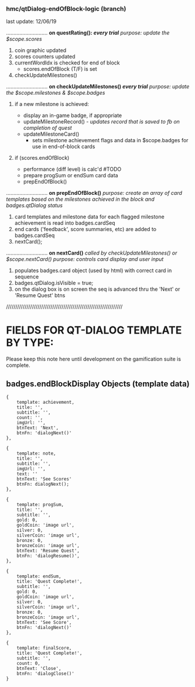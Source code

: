 ### hmc/qtDialog-endOfBlock-logic (branch)
last update: 12/06/19

............................
**on questRating(): _every trial_**
_purpose: update the $scope.scores_
1. coin graphic updated
2. scores counters updated
3. currentWordIdx is checked for end of block
   - scores.endOfBlock (T/F) is set
4. checkUpdateMilestones()

............................
**on checkUpdateMilestones() _every trial_**
_purpose: update the $scope.milestones & $scope.badges_
1. if a new milestone is achieved:
    - display an in-game badge, if appropriate
   - updateMilestoneRecord()
     _- updates record that is saved to fb on completion of quest_
   - updateMilestoneCard()
     - sets milestone achievement flags and data in $scope.badges for use in end-of-block cards

2. if (scores.endOfBlock)
   - performance (diff level) is calc'd #TODO
   - prepare progSum or endSum card data
   - prepEndOfBlock()

............................
**on prepEndOfBlock()**
_purpose: create an array of card templates based on the milestones achieved in the block and badges.qtDialog status_
1. card templates and milestone data for each flagged milestone achievement is read into badges.cardSeq
2. end cards ('feedback', score summaries, etc) are added to badges.cardSeq
3. nextCard();

............................
**on nextCard()**
_called by checkUpdateMilestones() or $scope.nextCard()_
_purpose: controls card display and user input_
1. populates badges.card object (used by html) with correct card in sequence
2. badges.qtDialog.isVisible = true;
3. on the dialog box is on screen the seq is advanced thru the 'Next' or 'Resume Quest' btns



///////////////////////////////////////////////////////////////

# FIELDS FOR QT-DIALOG TEMPLATE BY TYPE:
Please keep this note here until development on the gamification suite is complete.

## badges.endBlockDisplay Objects (template data)

    {
        template: achievement,
        title: '',
        subtitle: '',
        count: '',
        imgUrl: '',
        btnText: 'Next',
        btnFn: 'dialogNext()'
    },

    {
        template: note,
        title: '',
        subtitle: '',
        imgUrl: '',
        text: ''
        btnText: 'See Scores'
        btnFn: dialogNext();
    },

    {
        template: progSum,
        title: '',
        subtitle: '',
        gold: 0,
        goldCoin: 'image url',
        silver: 0,
        silverCoin: 'image url',
        bronze: 0,
        bronzeCoin: 'image url',
        btnText: 'Resume Quest',
        btnFn: 'dialogResume()',
    },

    {
        template: endSum,
        title: 'Quest Complete!',
        subtitle: '',
        gold: 0,
        goldCoin: 'image url',
        silver: 0,
        silverCoin: 'image url',
        bronze: 0,
        bronzeCoin: 'image url',
        btnText: 'See Score',
        btnFn: 'dialogNext()'
    },

    {
        template: finalScore,
        title: 'Quest Complete!',
        subtitle: '',
        count: 0,
        btnText: 'Close',
        btnFn: 'dialogClose()'
    }

